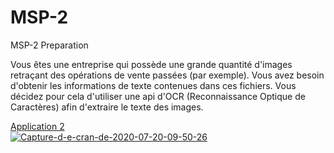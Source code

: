 # MSP-2
MSP-2 Preparation

Vous êtes une entreprise qui possède une grande quantité d'images retraçant des opérations de vente passées (par exemple). Vous avez besoin d'obtenir les informations de texte contenues dans ces fichiers. Vous décidez pour cela d'utiliser une api d'OCR (Reconnaissance Optique de Caractères) afin d'extraire le texte des images.

[Application 2](https://ibb.co/R9JyvZF)
<br>
<a href="https://ibb.co/R9JyvZF"><img src="https://i.ibb.co/R9JyvZF/Capture-d-e-cran-de-2020-07-20-09-50-26.png" alt="Capture-d-e-cran-de-2020-07-20-09-50-26" border="0"></a>

